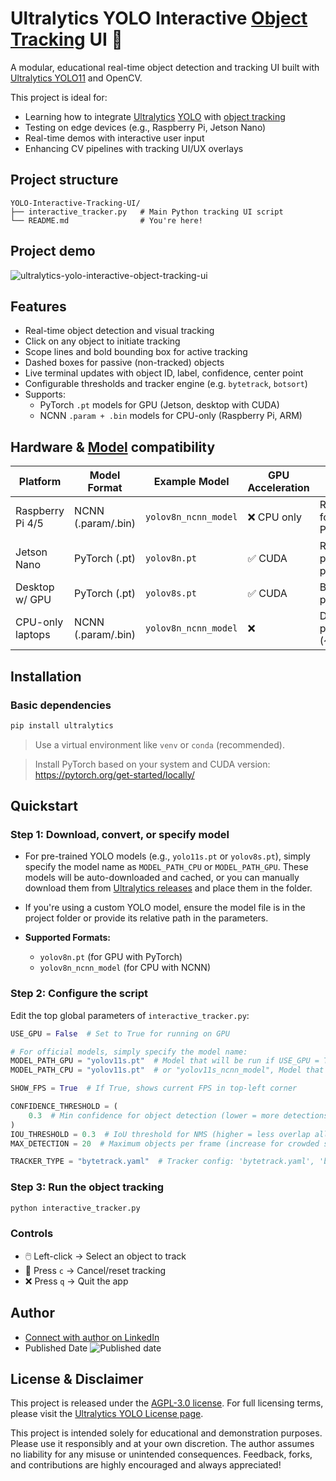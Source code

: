 # Ultralytics YOLO Interactive [Object Tracking](https://docs.ultralytics.com/modes/track/) UI 🎯

A modular, educational real-time object detection and tracking UI built with [Ultralytics YOLO11](https://github.com/ultralytics/ultralytics) and OpenCV.

This project is ideal for:

- Learning how to integrate [Ultralytics](https://ultralytics.com/) [YOLO](https://docs.ultralytics.com) with [object tracking](https://docs.ultralytics.com/modes/track/)
- Testing on edge devices (e.g., Raspberry Pi, Jetson Nano)
- Real-time demos with interactive user input
- Enhancing CV pipelines with tracking UI/UX overlays

## Project structure

```
YOLO-Interactive-Tracking-UI/
├── interactive_tracker.py   # Main Python tracking UI script
└── README.md                # You're here!
```

## Project demo

![ultralytics-yolo-interactive-object-tracking-ui](https://github.com/user-attachments/assets/179f62e1-97ba-4345-b7cd-a6aa80681996)

## Features

- Real-time object detection and visual tracking
- Click on any object to initiate tracking
- Scope lines and bold bounding box for active tracking
- Dashed boxes for passive (non-tracked) objects
- Live terminal updates with object ID, label, confidence, center point
- Configurable thresholds and tracker engine (e.g. `bytetrack`, `botsort`)
- Supports:
  - PyTorch `.pt` models for GPU (Jetson, desktop with CUDA)
  - NCNN `.param + .bin` models for CPU-only (Raspberry Pi, ARM)

## Hardware & [Model](https://docs.ultralytics.com/models/) compatibility

| Platform         | Model Format       | Example Model        | GPU Acceleration | Notes                           |
|------------------|--------------------|----------------------|------------------|---------------------------------|
| Raspberry Pi 4/5 | NCNN (.param/.bin) | `yolov8n_ncnn_model` | ❌ CPU only       | Recommended format for Pi/ARM   |
| Jetson Nano      | PyTorch (.pt)      | `yolov8n.pt`         | ✅ CUDA           | Real-time performance possible  |
| Desktop w/ GPU   | PyTorch (.pt)      | `yolov8s.pt`         | ✅ CUDA           | Best performance                |
| CPU-only laptops | NCNN (.param/.bin) | `yolov8n_ncnn_model` | ❌                | Decent performance (~10–15 FPS) |

## Installation

### Basic dependencies

```bash
pip install ultralytics
```

> Use a virtual environment like `venv` or `conda` (recommended).

> Install PyTorch based on your system and CUDA version: https://pytorch.org/get-started/locally/

## Quickstart

### Step 1: Download, convert, or specify model

- For pre-trained YOLO models (e.g., `yolo11s.pt` or `yolov8s.pt`), simply specify the model name as `MODEL_PATH_CPU` or `MODEL_PATH_GPU`. These models will be auto-downloaded and cached, or you can manually download them from [Ultralytics releases](https://github.com/ultralytics/assets/releases) and place them in the folder.
- If you're using a custom YOLO model, ensure the model file is in the project folder or provide its relative path in the parameters.

- **Supported Formats:**
  - `yolov8n.pt` (for GPU with PyTorch)
  - `yolov8n_ncnn_model` (for CPU with NCNN)

### Step 2: Configure the script

Edit the top global parameters of `interactive_tracker.py`:

```python
USE_GPU = False  # Set to True for running on GPU

# For official models, simply specify the model name:
MODEL_PATH_GPU = "yolov11s.pt"  # Model that will be run if USE_GPU = True
MODEL_PATH_CPU = "yolov11s.pt"  # or "yolov11s_ncnn_model", Model that will be run if USE_GPU = False

SHOW_FPS = True  # If True, shows current FPS in top-left corner

CONFIDENCE_THRESHOLD = (
    0.3  # Min confidence for object detection (lower = more detections, possibly more false positives)
)
IOU_THRESHOLD = 0.3  # IoU threshold for NMS (higher = less overlap allowed)
MAX_DETECTION = 20  # Maximum objects per frame (increase for crowded scenes)

TRACKER_TYPE = "bytetrack.yaml"  # Tracker config: 'bytetrack.yaml', 'botsort.yaml', etc.
```

### Step 3: Run the object tracking

```bash
python interactive_tracker.py
```

### Controls

- 🖱️ Left-click → Select an object to track
- 🔄 Press `c` → Cancel/reset tracking
- ❌ Press `q` → Quit the app

## Author

- [Connect with author on LinkedIn](https://www.linkedin.com/in/alireza787b)
- Published Date ![Published date](https://img.shields.io/badge/published_Date-2025--04--01-purple)

## License & Disclaimer

This project is released under the [AGPL-3.0 license](https://github.com/ultralytics/ultralytics/blob/main/LICENSE). For full licensing terms, please visit the [Ultralytics YOLO License page](https://github.com/ultralytics/ultralytics/blob/main/LICENSE).

This project is intended solely for educational and demonstration purposes. Please use it responsibly and at your own discretion. The author assumes no liability for any misuse or unintended consequences. Feedback, forks, and contributions are highly encouraged and always appreciated!

